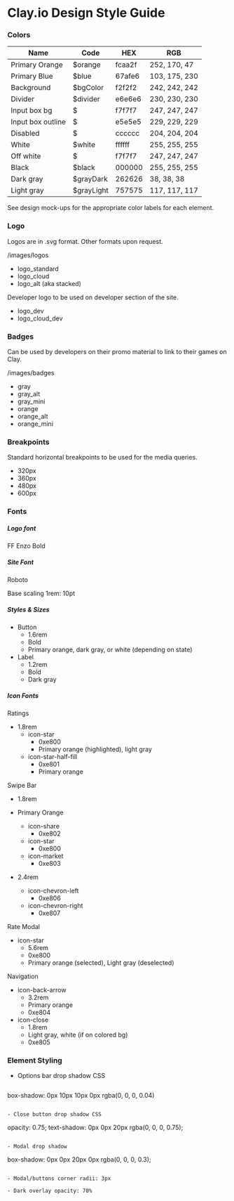 # Clay.io Design Style Guide

### Colors

Name              | Code       | HEX    | RGB
------------------|------------|--------|--------------
Primary Orange    | $orange    | fcaa2f | 252, 170, 47
Primary Blue      | $blue      | 67afe6 | 103, 175, 230
Background        | $bgColor   | f2f2f2 | 242, 242, 242
Divider           | $divider   | e6e6e6 | 230, 230, 230
Input box bg      | $          | f7f7f7 | 247, 247, 247
Input box outline | $          | e5e5e5 | 229, 229, 229
Disabled          | $          | cccccc | 204, 204, 204
White             | $white     | ffffff | 255, 255, 255
Off white         | $          | f7f7f7 | 247, 247, 247
Black             | $black     | 000000 | 255, 255, 255
Dark gray         | $grayDark  | 262626 | 38, 38, 38
Light gray        | $grayLight | 757575 | 117, 117, 117

See design mock-ups for the appropriate color labels for each element.

### Logo
Logos are in .svg format. Other formats upon request.

  /images/logos

- logo_standard
- logo_cloud
- logo_alt (aka stacked)

Developer logo to be used on developer section of the site.

- logo_dev
- logo_cloud_dev

### Badges
Can be used by developers on their promo material to link to their games on Clay.

  /images/badges

- gray
- gray_alt
- gray_mini
- orange
- orange_alt
- orange_mini

### Breakpoints
Standard horizontal breakpoints to be used for the media queries.
- 320px
- 360px
- 480px
- 600px  

### Fonts

##### Logo font

FF Enzo Bold

##### Site Font

Roboto

Base scaling 1rem: 10pt

##### Styles & Sizes

- Button
  - 1.6rem
  - Bold
  - Primary orange, dark gray, or white (depending on state)  
- Label
  - 1.2rem
  - Bold
  - Dark gray


##### Icon Fonts

Ratings
- 1.8rem
  - icon-star
    - 0xe800
    - Primary orange (highlighted), light gray
  - icon-star-half-fill
    - 0xe801
    - Primary orange

Swipe Bar
- 1.8rem
- Primary Orange
  - icon-share
    - 0xe802
  - icon-star
    - 0xe800
  - icon-market
    - 0xe803  

- 2.4rem
  - icon-chevron-left
    - 0xe806
  - icon-chevron-right
    - 0xe807  

Rate Modal
  - icon-star
    - 5.6rem
    - 0xe800
    - Primary orange (selected), Light gray (deselected)

Navigation
  - icon-back-arrow
    - 3.2rem
    - Primary orange
    - 0xe804
  - icon-close
    - 1.8rem
    - Light gray, white (if on colored bg)
    - 0xe805  

### Element Styling

- Options bar drop shadow CSS  

  ```
box-shadow: 0px 10px 10px 0px rgba(0, 0, 0, 0.04)
  ```

- Close button drop shadow CSS

  ```
  opacity: 0.75;
  text-shadow: 0px 0px 20px rgba(0, 0, 0, 0.75);

  ```

- Modal drop shadow

  ```
  box-shadow: 0px 0px 20px 0px rgba(0, 0, 0, 0.3);
  ```

- Modal/buttons corner radii: 3px

- Dark overlay opacity: 70%
